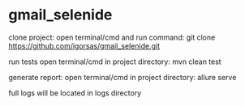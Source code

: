 # gmail_selenide
clone project:
open terminal/cmd and run command:
git clone https://github.com/igorsas/gmail_selenide.git

run tests 
open terminal/cmd in project directory:
mvn clean test

generate report:
open terminal/cmd in project directory:
allure serve

full logs will be located in logs directory
